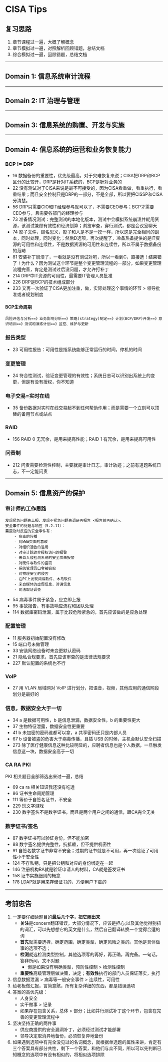 # CISA Tips

## 复习思路

1. 章节课程过一遍，大概了解概念
2. 章节模拟过一遍，对照解析回顾错题，总结文档
3. 综合模拟过一遍，回顾错题，总结文档

---

## **Domain 1: 信息系统审计流程**

---

## **Domain 2: IT 治理与管理**

---

## **Domain 3: 信息系统的购置、开发与实施**

---

## **Domain 4: 信息系统的运营和业务恢复能力**

### BCP != DRP

- 16 数据备份的重要性，优先级最高，对于灾难恢复来说；CISA把DRP和BCP区分的比较开，DRP是针对IT系统的，BCP是针对业务的
- 22 没有测试对于CISA来说是最不可接受的，因为CISA看重做，看重执行，看重结果；而且安全控制只是DRP的一部分，不是全部，所以要把CISSP和CISA分清楚。
- 56 DRP只需要CIO和IT经理参与就可以了，不需要CEO参与；BCP才需要CEO参与，且需要各部门的经理参与
- 73 准备情况测试：完整测试的本地化版本，测试中会模拟系统崩溃并耗用资源，该测试兼顾有效性和经济划算；浏览审查，穿行测试，都是会议室聊天
- 74 影子文件，顾名思义，影子和人是不是一摸一样，所以这是完全相同的副本，同时处理，同时变化；然后D选项，再次提醒了，冷备热备提供的是IT资源的可用性和连续性，不是数据资源的可用性和连续性，所以不属于数据备份的范畴
- 81 安装补丁崩溃了，一看就是没有测试对吧，所以一看到C，直接选！结果错了！为什么？因为测试这个环节是整个变更管理流程的一部分，如果变更管理流程完善，肯定是测试过后没问题，才允许打补丁
- 214 DRP中IT资源的可用性，最需要IT管理人员批准
- 226 DRP是BCP的技术组成部分
- 233 又再一次验证了CISA更加注重，做，实际处理这个事情的环节 > 领导批准或者规划制度

#### BCP生命周期

```text
风险评估与分析==》业务影响分析==》策略(strategy)制定==》计划(BCP/DRP)开发==》意识培训==》测试和演练计划==》监控、维护与更新
```

### 报告类型

- 23 可用性报告：可用性是指系统能够正常运行的时间，停机的时间

### 变更管理

- 24 符合性测试，验证变更管理的有效性；系统日志可以识别出系统上的变更，但是有没有授权，你不知道

### 电子交易=实时在线

- 35 备份数据对实时在线交易起不到任何帮助作用；而是需要一个立刻可以顶替的备用节点或站点

### RAID

- 156 RAID 0 无冗余，是用来提高性能；RAID 1 有冗余，是用来提高可用性

### 问责制

- 212 问责需要检测性控制，主要就是审计日志，审计轨迹；之前有道题系统日志，不一定能问责

---

## **Domain 5: 信息资产的保护**

### 审计师的工作思路

```text
发现紧急问题先上报，发现不紧急问题先调研再报告 <报告前再确认>。
安全事件的处理与响应（5.2.11）：
需要及时反应的安全事件有：
    - 病毒的传播
    - 对WWW页面的篡改
    - 对组织通告的滥用
    - 对审计踪迹非授权访问的报警
    - 来自入侵检测系统的安全攻击报警
    - 对硬件与软件的盗窃
    - 系统管理员口令被窃取
    - 对物理安全的侵害
    - 在PC上发现间谍软件、木马软件
    - 来自媒体的虚假信息，诽谤信息
    - 司法取证调查
```

- 54 病毒事件属于紧急，应立即上报
- 95 事故报告，有事故响应流程和团队处理
- 114 数据库密码泄漏，属于比较危险紧急的，首先应该做的是应急处理

### 配置管理

- 11 服务器初始配置没有修改
- 15 端口号未做管理
- 33 安装网络设备时未变更默认密码
- 21 隐私合规要求，首先应该审查的是法律法规要求
- 227 默认配置的系统也不行

### VoIP

- 27 用 VLAN 局域网对 VoIP 进行划分，把语音，视频，其他应用的通信网段划分是最好的

### 信息，数据安全大于一切

- 34 a 是数据可用性，b 是信息泄漏，数据安全性，b 的重要性更大
- 37 生物特征泄露，数据安全性更重要
- 41 b 未加密的密码谁都可以拿，a 共享密码还只是内部人员
- 67 b 设备被盗的危害大于病毒传播，且插 USB 的时候，主机会默认安全扫描
- 273 除了医疗健康信息这种比较明显的，应聘者信息也是个人数据，一旦触发信息这一块，数据安全高于一切

### CA RA PKI

PKI 相关题目全部筛选出来过一遍，总结

- 69 ca ra 相关知识我还没有吃透
- 86 证书生命周期管理
- 111 等价于自签名证书，不安全
- 229 玩文字游戏
- 230 数字签名不是数字证书，而且是两个用户之间的通信，跟CA完全无关

### 数字证书/签名

- 87 数字证书可以验证身份，但不能加密
- 88 数字签名提供完整性，抗抵赖，但不提供机密性
- 91 自签名数字证书非常不安全；过期的证书就是不可用，再一次验证了可用性小于安全性
- 124 不存私钥，只是把公钥和对应的身份绑定在一起
- 146 注册机构RA就是验证申请人的材料，CA就是签发证书
- 158 证书实施细则的概念
- 178 LDAP就是用来存储证书的，方便用户下载的

---

## 考前忠告

1. 一定要仔细读题目的**最后几个字，把它圈出来**
    - **关注**是concern翻译错误，大部分情况下，应该是担心;以及其他觉得别扭的词汇，可以先想想它的英文是什么，然后自己翻译转换一个觉得合适的词
    - **首先**就需要选择，确定范围，确定类型，确定风险之类的。其他是具体做事的选项不选；
    - **检测**就选检测类型控制，其他选项写的再好，再正确，再完备。一句话，答非所问，文不对题
        - 但是如果没有明确类型，预防性控制 > 检测性控制
    - **重要性**高级管理层做决策，决定；**有效性**执行的部门人员保证落实，执行
2. 信息数据泄漏 > 病毒等一般安全事件 > 连续性，可用性
3. 给老板做汇报，言简意赅，所有复杂详细的东西，都是错误选项
4. 答案的高优先级：
    - 人身安全
    - 实干做事 > 记录
    - 如果存在包含关系，总体 > 部分；比如并行测试补丁这个环节，包含在完善的变更管理流程中
5. 坚决坚持正确的两件事
    - 供应商提供的安全漏洞补丁，必须经过测试才能部署
    - 领导决定取消异地备份，必须恢复异地备份
6. 如果遇到选项中有完全没见过的名词概念，就根据单选题的属性来讲，肯定有三个答案具有部分共性，剩下一个答案，和他们与众不同，所以可以先判断已知概念的选项中有没有相似的，将相似选项排除
